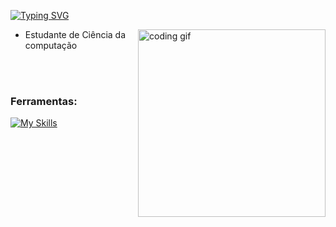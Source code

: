 [![Typing SVG](https://readme-typing-svg.demolab.com?weight=500&size=50&letterSpacing=5px&duration=1000&pause=1000&color=08fbff&center=true&vCenter=true&width=600&height=60&lines=Eduardo+Santos;Computer+Science+Student)](https://git.io/typing-svg)

<img align="right" src="https://media.tenor.com/YZPnGuPeZv8AAAAd/coding.gif" width=300px alt="coding gif">

- Estudante de Ciência da computação
  
<br/><br/>

<h3 align="left">Ferramentas:</h3>

[![My Skills](https://skillicons.dev/icons?i=html,css,javascript,php,mysql,postgresql&theme=dark)](https://skillicons.dev)
